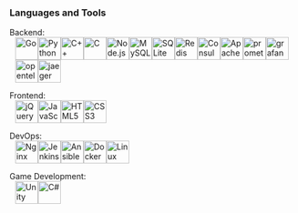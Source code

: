 
### Languages and Tools

Backend:
<div style="display: flex; flex-wrap: wrap; margin: 10px; margin-top: -14px;">
  <img title="Go" src="https://cdn.jsdelivr.net/gh/devicons/devicon@latest/icons/go/go-original.svg" width="40" height="40" />
  <img title="Python" src="https://cdn.jsdelivr.net/gh/devicons/devicon@latest/icons/python/python-original.svg" width="40" height="40" />
  <img title="C++" src="https://cdn.jsdelivr.net/gh/devicons/devicon@latest/icons/cplusplus/cplusplus-original.svg" width="40" height="40" />
  <img title="C" src="https://cdn.jsdelivr.net/gh/devicons/devicon@latest/icons/c/c-original.svg" width="40" height="40" />
  <img title="Node.js" src="https://cdn.jsdelivr.net/gh/devicons/devicon@latest/icons/nodejs/nodejs-original.svg" width="40" height="40" />
  <img title="MySQL" src="https://cdn.jsdelivr.net/gh/devicons/devicon@latest/icons/mysql/mysql-original.svg" width="40" height="40" />
  <img title="SQLite" src="https://cdn.jsdelivr.net/gh/devicons/devicon@latest/icons/sqlite/sqlite-original.svg" width="40" height="40" />
  <img title="Redis" src="https://cdn.jsdelivr.net/gh/devicons/devicon@latest/icons/redis/redis-original.svg" width="40" height="40" />
  <img title="Consul" src="https://cdn.jsdelivr.net/gh/devicons/devicon@latest/icons/consul/consul-original.svg" width="40" height="40" />
  <img title="Apache Kafka" src="https://cdn.jsdelivr.net/gh/devicons/devicon@latest/icons/apachekafka/apachekafka-original.svg" width="40" height="40" />
  <img title="prometheus" src="https://cdn.jsdelivr.net/gh/devicons/devicon@latest/icons/prometheus/prometheus-original.svg" width="40" height="40" />
  <img title="grafana" src="https://cdn.jsdelivr.net/gh/devicons/devicon@latest/icons/grafana/grafana-original.svg" width="40" height="40" />
  <img title="opentelemetry" src="https://cdn.jsdelivr.net/gh/devicons/devicon@latest/icons/opentelemetry/opentelemetry-original.svg" width="40" height="40" />
  <img title="jaeger" src="https://cdn.jsdelivr.net/gh/devicons/devicon@latest/icons/jaegertracing/jaegertracing-original.svg" width="40" height="40" />
</div>

Frontend:
<div style="display: flex; flex-wrap: wrap; margin: 10px; margin-top: -14px;">
  <img title="jQuery" src="https://cdn.jsdelivr.net/gh/devicons/devicon@latest/icons/jquery/jquery-original.svg" width="40" height="40" />
  <img title="JavaScript" src="https://cdn.jsdelivr.net/gh/devicons/devicon@latest/icons/javascript/javascript-original.svg" width="40" height="40" />
  <img title="HTML5" src="https://cdn.jsdelivr.net/gh/devicons/devicon@latest/icons/html5/html5-original.svg" width="40" height="40" />
  <img title="CSS3" src="https://cdn.jsdelivr.net/gh/devicons/devicon@latest/icons/css3/css3-original.svg" width="40" height="40" />
</div>

DevOps:
<div style="display: flex; flex-wrap: wrap; margin: 10px; margin-top: -14px;">
  <img title="Nginx" src="https://cdn.jsdelivr.net/gh/devicons/devicon@latest/icons/nginx/nginx-original.svg" width="40" height="40" />
  <img title="Jenkins" src="https://cdn.jsdelivr.net/gh/devicons/devicon@latest/icons/jenkins/jenkins-original.svg" width="40" height="40" />
  <img title="Ansible" src="https://cdn.jsdelivr.net/gh/devicons/devicon@latest/icons/ansible/ansible-original.svg" width="40" height="40" />
  <img title="Docker" src="https://cdn.jsdelivr.net/gh/devicons/devicon@latest/icons/docker/docker-original.svg" width="40" height="40" />
  <img title="Linux" src="https://cdn.jsdelivr.net/gh/devicons/devicon@latest/icons/linux/linux-original.svg" width="40" height="40" />
</div>

Game Development:
<div style="display: flex; flex-wrap: wrap; margin: 10px; margin-top: -14px;">
  <img title="Unity" src="https://cdn.jsdelivr.net/gh/devicons/devicon@latest/icons/unity/unity-original.svg" width="40" height="40" />
  <img title="C#" src="https://cdn.jsdelivr.net/gh/devicons/devicon@latest/icons/csharp/csharp-original.svg" width="40" height="40" />
</div>